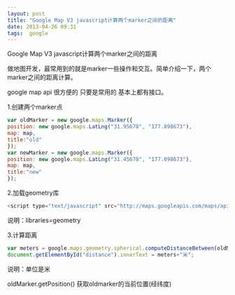 ```yaml
---
layout: post
title: "Google Map V3 javascript计算两个marker之间的距离"
date: 2013-04-26 09:31
tags:  google
---
```

Google Map V3 javascript计算两个marker之间的距离
   
   做地图开发，最常用到的就是marker一些操作和交互。简单介绍一下，两个marker之间的距离计算。
   
   google map api 很方便的 只要是常用的 基本上都有接口。
  
  <!--more-->

  1.创建两个marker点
   ```javascript
var oldMarker = new google.maps.Marker({
  position: new google.maps.LatLng("31.95678", "177.898673"),
  map: map,
  title:"old"
});
var newMarker = new google.maps.Marker({
  position: new google.maps.LatLng("31.45678", "177.098673"),
  map: map,
  title:"new"
});
   ```
   
   2.加载<span class="stress">geometry库</span>
   ```javascript
   <script type="text/javascript" src="http://maps.googleapis.com/maps/api/js?sensor=false&libraries=geometry"></script>
   ```
   
   说明：libraries=geometry
   
   3.计算距离
   ```javascript
   var meters = google.maps.geometry.spherical.computeDistanceBetween(oldMarker.getPosition(), newMarker.getPosition());
   document.getElementById("distance").innerText = meters+"米";
   ```
   
   说明：单位是<span class="stress">米</span>
   
   oldMarker.getPosition() 获取oldmarker的当前位置(经纬度)
   
   
   